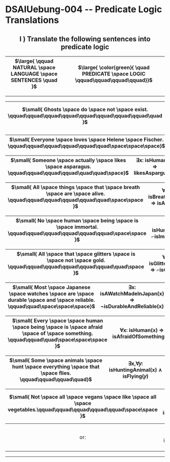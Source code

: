 <!-- ============================================================================================================ -->
<!--                         made by               Jan Ritt       -       https://github.com/IxI-Enki             -->
<!-- ============================================================================================================ -->

<div style="page-break-before: always;">

# DSAIUebung-004  --  Predicate Logic Translations

## <div align="center"> Ⅰ ) Translate the following sentences into predicate logic
| $\large{ \qquad NATURAL \space LANGUAGE \space SENTENCES \quad   }$ | $\large{ \color{green}{ \quad PREDICATE \space LOGIC \qquad\qquad\qquad\qquad}}$ |  
 |:-: |:-:|
 </div>

---

<div align="left">   
  
  <!--
  > ###### <p align="left">1.</p>
  -->
  | $\small{ Ghosts \space do \space not \space exist. \qquad\qquad\qquad\qquad\qquad\qquad\qquad\qquad\quad }$ | ∀x: isGhost(x) ⇒ ⌐exists(x) |
  |:--------------------:|:---------------------------:|
  <!--
  > ###### <p align="left">2.</p>   
  -->
  | $\small{ Everyone  \space  loves  \space  Helene  \space  Fischer. \qquad\qquad\qquad\qquad\qquad\quad\space\space\space}$ | ∀𝑥: isHuman(x) ⇒ lovesHeleneFischer(x) |
  |:--------------------------------:|:----------------------------------------:|
  <!-- 
  > ###### <p align="left">3.</p>   
  -->
  | $\small{ Someone  \space  actually  \space  likes  \space  asparagus. \qquad\qquad\qquad\qquad\quad\quad\space}$ | ∃x: isHuman(x) ⇒ likesAspargus(x) |
  |:-----------------------------------:|:-----------------------------------:|
  <!-- 
  > ###### <p align="left">4.</p>   
  -->
  | $\small{ All  \space  things  \space  that  \space breath \space  are \space  alive. \qquad\qquad\qquad\qquad\qquad\quad\space\space }$ | ∀x: isBreathing(x) ⇒ isAlive(x) |
  |:-----------------------------------:|:---------------------------------:|
  <!--
  > ###### <p align="left">5.</p>   
   -->
  | $\small{ No \space  human \space  being \space  is  \space immortal. \qquad\qquad\qquad\qquad\qquad\qquad\space\space }$ | ∀x: isHuman(x) ⇒ ⌐isImmortal(x) |
  |:-----------------------------:|:---------------------------------:|
  <!--
  > ###### <p align="left">6.</p>   
  -->
  | $\small{ All \space  that  \space glitters \space  is  \space not  \space gold. \qquad\qquad\qquad\qquad\qquad\qquad\quad\space }$ | ∀x: isGlittering(x) ⇒ ⌐isGold(x) |
  |:--------------------------------:|:----------------------------------:|
  <!--
  > ###### <p align="left">7.</p>   
  -->
  | $\small{ Most  \space Japanese  \space watches  \space are \space  durable \space  and  \space reliable. \qquad\quad\space\space\space}$ | ∃x: isAWatchMadeInJapan(x) ⇒ ¬isDurableAndReliable(x) |
  |:-------------------------------------------------:|:-----------------------------------------:|
  <!--
  > ###### <p align="left">8.</p>   
  -->
  | $\small{ Every  \space  \space human  \space being  \space is  \space afraid  \space of \space  something. \qquad\qquad\quad\space\space\space }$ | ∀x: isHuman(x) ⇒ isAfraidOfSomething(x) |
  |:-------------------------------------------:|:-----------------------------------------:|
  <!--
  > ###### <p align="left">9.</p>   
  -->
  | $\small{ Some \space  animals \space  hunt \space  everything  \space that \space  flies. \qquad\qquad\qquad\quad}$ | ∃x,∀𝑦: isHuntingAnimal(x) ∧ isFlying(𝑦) |
  |:------------------------------------------:|:-----------------------------------------:|
  <!--
  > ###### <p align="left">10.</p>   
  -->
  | $\small{ Not \space  all \space  vegans \space  like  \space all  \space vegetables.\qquad\qquad\qquad\qquad\qquad\space\space }$ | ¬∀x: isVegan(x) ⇒ ¬∀𝑦: isAVegetable(𝑦) ∧ likes(x,𝑦) |
  |:-------------------------------------:|:------------------------------------------------------:|
  |                                   or: | ∀x: isVegan(x) ⇒ ∃𝑦: isAVegetable(𝑦) ∧ ¬likes(x,𝑦)  |
  
  </div>
</div>

---

<!-- ============================================================================================================ -->
<!--                         made by               Jan Ritt       -       https://github.com/IxI-Enki             -->
<!-- ============================================================================================================ -->

<!-- fast access to my formating "helper-code" ( 💭 → ✎insert here ): 

// USE THIS TO ENSURE PAGE-BREAKS
//
<div style="page-break-before: always;">
💭
</div>


// USE THIS TO ALIGN CONTENT
//
<p align="left"> 💭 </p>
<div align="center"> 💭 </p>


// USE THIS CENTERED TABLE
//
<div align="center">
  |   |   |   |  
  |:-:|:-:|:-:|  
  |   |   |   |  
</div>


// USE THESE CHARACTERS FOR BEAUTIFUL NOTATIONS
// 
// UNICODE - TABLE of all mathematical operators & symbols:
//     https://en.wikipedia.org/wiki/Mathematical_operators_and_symbols_in_Unicode
//
  ✕ ✖ ⅹ ×  ∓ ∗   ∞   ∧ ⋀ ∨ ⋁   ¬   ≡ 
  ⟹   ⇐ ⇒ ⇔   ← → ↔   ⇽ ⇾ ⇿   ⇠ ⇢   ⇦ ⇨
  ∀  ∃ ∄   ∈ ∋  ∊ ∍
  Ⅰ Ⅱ Ⅲ Ⅳ Ⅴ Ⅵ Ⅶ Ⅷ Ⅸ Ⅹ Ⅺ Ⅻ 
  𝐴 𝐵 𝑃 𝑄
  ∘ ∙ • …   ✓ ✔  ✗ ✘  
  ⚐ ⚡

-->
